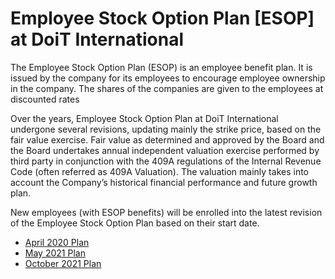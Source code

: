 # Employee Stock Option Plan [ESOP] at DoiT International

The Employee Stock Option Plan (ESOP) is an employee benefit plan. It is issued by the company for its employees to encourage employee ownership in the company. The shares of the companies are given to the employees at discounted rates

Over the years, Employee Stock Option Plan at DoiT International undergone several revisions, updating mainly the strike price, based on the fair value exercise. Fair value as determined and approved by the Board and the Board undertakes annual independent valuation exercise performed by third party in conjunction with the 409A regulations of the Internal Revenue Code (often referred as 409A Valuation). The valuation mainly takes into account the Company’s historical financial performance and future growth plan.

New employees (with ESOP benefits) will be enrolled into the latest revision of the Employee Stock Option Plan based on their start date.

- [April 2020 Plan](https://google.com)
- [May 2021 Plan](https://google.com)
- [October 2021 Plan](https://google.com)
